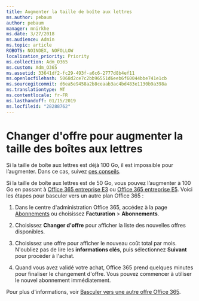```yaml
---
title: Augmenter la taille de boîte aux lettres
ms.author: pebaum
author: pebaum
manager: mnirkhe
ms.date: 3/27/2018
ms.audience: Admin
ms.topic: article
ROBOTS: NOINDEX, NOFOLLOW
localization_priority: Priority
ms.collection: Adm_O365
ms.custom: Adm_O365
ms.assetid: 33641df2-fc29-493f-a6c6-2777d8b4ef11
ms.openlocfilehash: 5068d2ce7c2bb96551d6eeb6f60044bbe741e1cb
ms.sourcegitcommit: d6ea5e9458a2b8ceaab3ac4bd483e1130b9a398a
ms.translationtype: MT
ms.contentlocale: fr-FR
ms.lasthandoff: 01/15/2019
ms.locfileid: "28288762"
---
```

# <a name="switch-plans-to-increase-mailbox-size"></a>Changer d'offre pour augmenter la taille des boîtes aux lettres

Si la taille de boîte aux lettres est déjà 100 Go, il est impossible pour l’augmenter. Dans ce cas, suivez [ces conseils](https://support.office.com/client/e57572ff-0ba7-4782-ba5d-cdac3142ea71). 
  
Si la taille de boîte aux lettres est de 50 Go, vous pouvez l’augmenter à 100 Go en passant à [Office 365 entreprise E3](https://products.office.com/en-us/business/office-365-enterprise-e3-business-software) ou [Office 365 entreprise E5](https://products.office.com/en-us/business/office-365-enterprise-e5-business-software). Voici les étapes pour basculer vers un autre plan Office 365 :
  
1. Dans le centre d'administration Office 365, accédez à la page [Abonnements](https://go.microsoft.com/fwlink/p/?linkid=842054) ou choisissez **Facturation** \> **Abonnements**.
    
2. Choisissez **Changer d'offre** pour afficher la liste des nouvelles offres disponibles. 
    
3. Choisissez une offre pour afficher le nouveau coût total par mois. N'oubliez pas de lire les **informations clés**, puis sélectionnez **Suivant** pour procéder à l'achat. 
    
4. Quand vous avez validé votre achat, Office 365 prend quelques minutes pour finaliser le changement d'offre. Vous pouvez commencer à utiliser le nouvel abonnement immédiatement.
    
Pour plus d'informations, voir [Basculer vers une autre offre Office 365](https://support.office.com/article/73318661-8f33-478b-bcc7-fb8d69dbb22a).
  

